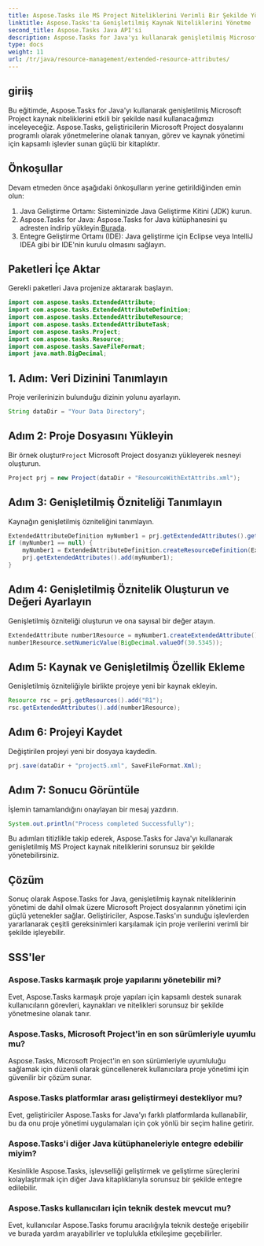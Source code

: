 ```yaml
---
title: Aspose.Tasks ile MS Project Niteliklerini Verimli Bir Şekilde Yönetin
linktitle: Aspose.Tasks'ta Genişletilmiş Kaynak Niteliklerini Yönetme
second_title: Aspose.Tasks Java API'si
description: Aspose.Tasks for Java'yı kullanarak genişletilmiş Microsoft Project kaynak niteliklerini verimli bir şekilde nasıl kullanacağınızı öğrenin. Kolay adımlar ve kapsamlı kılavuz.
type: docs
weight: 11
url: /tr/java/resource-management/extended-resource-attributes/
---
```

## giriiş
Bu eğitimde, Aspose.Tasks for Java'yı kullanarak genişletilmiş Microsoft Project kaynak niteliklerini etkili bir şekilde nasıl kullanacağımızı inceleyeceğiz. Aspose.Tasks, geliştiricilerin Microsoft Project dosyalarını programlı olarak yönetmelerine olanak tanıyan, görev ve kaynak yönetimi için kapsamlı işlevler sunan güçlü bir kitaplıktır.
## Önkoşullar
Devam etmeden önce aşağıdaki önkoşulların yerine getirildiğinden emin olun:
1. Java Geliştirme Ortamı: Sisteminizde Java Geliştirme Kitini (JDK) kurun.
2.  Aspose.Tasks for Java: Aspose.Tasks for Java kütüphanesini şu adresten indirip yükleyin:[Burada](https://releases.aspose.com/tasks/java/).
3. Entegre Geliştirme Ortamı (IDE): Java geliştirme için Eclipse veya IntelliJ IDEA gibi bir IDE'nin kurulu olmasını sağlayın.

## Paketleri İçe Aktar
Gerekli paketleri Java projenize aktararak başlayın. 
```java
import com.aspose.tasks.ExtendedAttribute;
import com.aspose.tasks.ExtendedAttributeDefinition;
import com.aspose.tasks.ExtendedAttributeResource;
import com.aspose.tasks.ExtendedAttributeTask;
import com.aspose.tasks.Project;
import com.aspose.tasks.Resource;
import com.aspose.tasks.SaveFileFormat;
import java.math.BigDecimal;
```
## 1. Adım: Veri Dizinini Tanımlayın
Proje verilerinizin bulunduğu dizinin yolunu ayarlayın.
```java
String dataDir = "Your Data Directory";
```
## Adım 2: Proje Dosyasını Yükleyin
 Bir örnek oluştur`Project` Microsoft Project dosyanızı yükleyerek nesneyi oluşturun.
```java
Project prj = new Project(dataDir + "ResourceWithExtAttribs.xml");
```
## Adım 3: Genişletilmiş Özniteliği Tanımlayın
Kaynağın genişletilmiş özniteliğini tanımlayın.
```java
ExtendedAttributeDefinition myNumber1 = prj.getExtendedAttributes().getById((int) ExtendedAttributeTask.Number1);
if (myNumber1 == null) {
    myNumber1 = ExtendedAttributeDefinition.createResourceDefinition(ExtendedAttributeResource.Number1, "Age");
    prj.getExtendedAttributes().add(myNumber1);
}
```
## Adım 4: Genişletilmiş Öznitelik Oluşturun ve Değeri Ayarlayın
Genişletilmiş özniteliği oluşturun ve ona sayısal bir değer atayın.
```java
ExtendedAttribute number1Resource = myNumber1.createExtendedAttribute();
number1Resource.setNumericValue(BigDecimal.valueOf(30.5345));
```
## Adım 5: Kaynak ve Genişletilmiş Özellik Ekleme
Genişletilmiş özniteliğiyle birlikte projeye yeni bir kaynak ekleyin.
```java
Resource rsc = prj.getResources().add("R1");
rsc.getExtendedAttributes().add(number1Resource);
```
## Adım 6: Projeyi Kaydet
Değiştirilen projeyi yeni bir dosyaya kaydedin.
```java
prj.save(dataDir + "project5.xml", SaveFileFormat.Xml);
```
## Adım 7: Sonucu Görüntüle
İşlemin tamamlandığını onaylayan bir mesaj yazdırın.
```java
System.out.println("Process completed Successfully");
```
Bu adımları titizlikle takip ederek, Aspose.Tasks for Java'yı kullanarak genişletilmiş MS Project kaynak niteliklerini sorunsuz bir şekilde yönetebilirsiniz.

## Çözüm
Sonuç olarak Aspose.Tasks for Java, genişletilmiş kaynak niteliklerinin yönetimi de dahil olmak üzere Microsoft Project dosyalarının yönetimi için güçlü yetenekler sağlar. Geliştiriciler, Aspose.Tasks'ın sunduğu işlevlerden yararlanarak çeşitli gereksinimleri karşılamak için proje verilerini verimli bir şekilde işleyebilir.
## SSS'ler
### Aspose.Tasks karmaşık proje yapılarını yönetebilir mi?
Evet, Aspose.Tasks karmaşık proje yapıları için kapsamlı destek sunarak kullanıcıların görevleri, kaynakları ve nitelikleri sorunsuz bir şekilde yönetmesine olanak tanır.
### Aspose.Tasks, Microsoft Project'in en son sürümleriyle uyumlu mu?
Aspose.Tasks, Microsoft Project'in en son sürümleriyle uyumluluğu sağlamak için düzenli olarak güncellenerek kullanıcılara proje yönetimi için güvenilir bir çözüm sunar.
### Aspose.Tasks platformlar arası geliştirmeyi destekliyor mu?
Evet, geliştiriciler Aspose.Tasks for Java'yı farklı platformlarda kullanabilir, bu da onu proje yönetimi uygulamaları için çok yönlü bir seçim haline getirir.
### Aspose.Tasks'i diğer Java kütüphaneleriyle entegre edebilir miyim?
Kesinlikle Aspose.Tasks, işlevselliği geliştirmek ve geliştirme süreçlerini kolaylaştırmak için diğer Java kitaplıklarıyla sorunsuz bir şekilde entegre edilebilir.
### Aspose.Tasks kullanıcıları için teknik destek mevcut mu?
Evet, kullanıcılar Aspose.Tasks forumu aracılığıyla teknik desteğe erişebilir ve burada yardım arayabilirler ve toplulukla etkileşime geçebilirler.